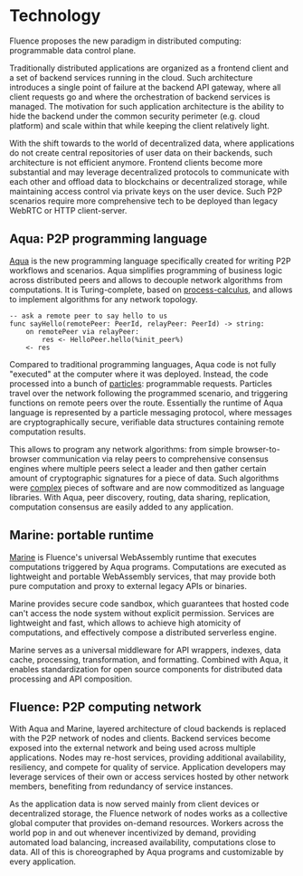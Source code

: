 # Technology

Fluence proposes the new paradigm in distributed computing: programmable data control plane.

Traditionally distributed applications are organized as a frontend client and a set of backend services running in the cloud. Such architecture introduces a single point of failure at the backend API gateway, where all client requests go and where the orchestration of backend services is managed. The motivation for such application architecture is the ability to hide the backend under the common security perimeter (e.g. cloud platform) and scale within that while keeping the client relatively light.

With the shift towards to the world of decentralized data, where applications do not create central repositories of user data on their backends, such architecture is not efficient anymore. Frontend clients become more substantial and may leverage decentralized protocols to communicate with each other and offload data to blockchains or decentralized storage, while maintaining access control via private keys on the user device. Such P2P scenarios require more comprehensive tech to be deployed than legacy WebRTC or HTTP client-server.

## Aqua: P2P programming language

[Aqua](../build/aquamarine/aqua.md) is the new programming language specifically created for writing P2P workflows and scenarios. Aqua simplifies programming of business logic across distributed peers and allows to decouple network algorithms from computations. It is Turing-complete, based on [process-calculus](https://en.wikipedia.org/wiki/Process_calculus), and allows to implement algorithms for any network topology.

```aqua
-- ask a remote peer to say hello to us
func sayHello(remotePeer: PeerId, relayPeer: PeerId) -> string:
    on remotePeer via relayPeer:
        res <- HelloPeer.hello(%init_peer%)
    <- res
```

Compared to traditional programming languages, Aqua code is not fully "executed" at the computer where it was deployed. Instead, the code processed into a bunch of [particles](../build/concepts/concepts.md#particles): programmable requests. Particles travel over the network following the programmed scenario, and triggering functions on remote peers over the route. Essentially the runtime of Aqua language is represented by a particle messaging protocol, where messages are cryptographically secure, verifiable data structures containing remote computation results.

This allows to program any network algorithms: from simple browser-to-browser communication via relay peers to comprehensive consensus engines where multiple peers select a leader and then gather certain amount of cryptographic signatures for a piece of data. Such algorithms were [complex](https://github.com/etcd-io/etcd) pieces of software and are now commoditized as language libraries. With Aqua, peer discovery, routing, data sharing, replication, computation consensus are easily added to any application.

## Marine: portable runtime

[Marine](../build/aquamarine/marine/marine.md) is Fluence's universal WebAssembly runtime that executes computations triggered by Aqua programs. Computations are executed as lightweight and portable WebAssembly services, that may provide both pure computation and proxy to external legacy APIs or binaries.

Marine provides secure code sandbox, which guarantees that hosted code can't access the node system without explicit permission. Services are lightweight and fast, which allows to achieve high atomicity of computations, and effectively compose a distributed serverless engine.

Marine serves as a universal middleware for API wrappers, indexes, data cache, processing,  transformation, and formatting. Combined with Aqua, it enables standardization for open source components for distributed data processing and API composition.

## Fluence: P2P computing network

With Aqua and Marine, layered architecture of cloud backends is replaced with the P2P network of nodes and clients. Backend services become exposed into the external network and being used across multiple applications. Nodes may re-host services, providing additional availability, resiliency, and compete for quality of service. Application developers may leverage services of their own or access services hosted by other network members, benefiting from redundancy of service instances.

As the application data is now served mainly from client devices or decentralized storage, the Fluence network of nodes works as a collective global computer that provides on-demand resources. Workers across the world pop in and out whenever incentivized by demand, providing automated load balancing, increased availability, computations close to data. All of this is choreographed by Aqua programs and customizable by every application.